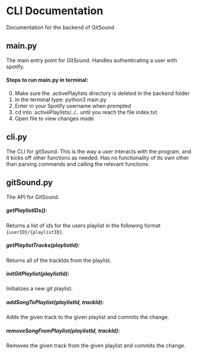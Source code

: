 # CLI Documentation

Documentation for the backend of GitSound

## main.py

The main entry point for GitSound. Handles authenticating a user with spotify.

#### Steps to run main.py in terminal: <br/>
  0. Make sure the .activePlaylists directory is deleted in the backend folder <br/>
  1. In the terminal type: python3 main.py <br/>
  2. Enter in your Spotify username when prompted <br/>
  3. cd into .activePlaylists/../.. until you reach the file index.txt <br/>
  4. Open file to view changes made 

## cli.py

The CLI for gitSound. This is the way a user interacts with the program, and it kicks off other functions as needed. Has no functionality of its own other than parsing commands and calling the relevant functions.

## gitSound.py

The API for GitSound.

##### getPlaylistIDs():

Returns a list of ids for the users playlist in the following format `{userID}/{playlistID}`.

##### getPlaylistTracks(playlistId):

Returns all of the trackIds from the playlist.

##### initGitPlaylist(playlistId):

Initializes a new git playlist.

##### addSongToPlaylist(playlistId, trackId):

Adds the given track to the given playlist and commits the change.

##### removeSongFromPlaylist(playlistId, trackId):

Removes the given track from the given playlist and commits the change.
